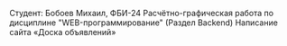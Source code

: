 Студент: Бобоев Михаил, ФБИ-24
Расчётно-графическая работа по дисциплине "WEB-программирование" (Раздел Backend)
Написание сайта «Доска объявлений»